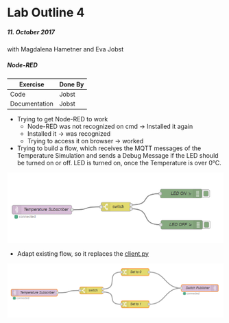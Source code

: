 # Lab Outline 4
##### 11. October 2017
with Magdalena Hametner and Eva Jobst

##### Node-RED

| Exercise                | Done By           |
|----------               |-------------      |
| Code                    | Jobst             |
| Documentation           | Jobst             |

- Trying to get Node-RED to work
  - Node-RED was not recognized on cmd -> Installed it again
  - Installed it -> was recognized
  - Trying to access it on browser -> worked
- Trying to build a flow, which receives the MQTT messages of the Temperature Simulation and sends a Debug Message if the LED should be turned on or off. LED is turned on, once the Temperature is over 0°C.

![Old Wiring](Lab_Outline/Red_Node_Temperature_Simulation/wiring_old.jpg)

- Adapt existing flow, so it replaces the [client.py](Lab_Outline/Temperature_Simulation/client.py)

![Final Wiring](Lab_Outline/Red_Node_Temperature_Simulation/wiring_final.png)
